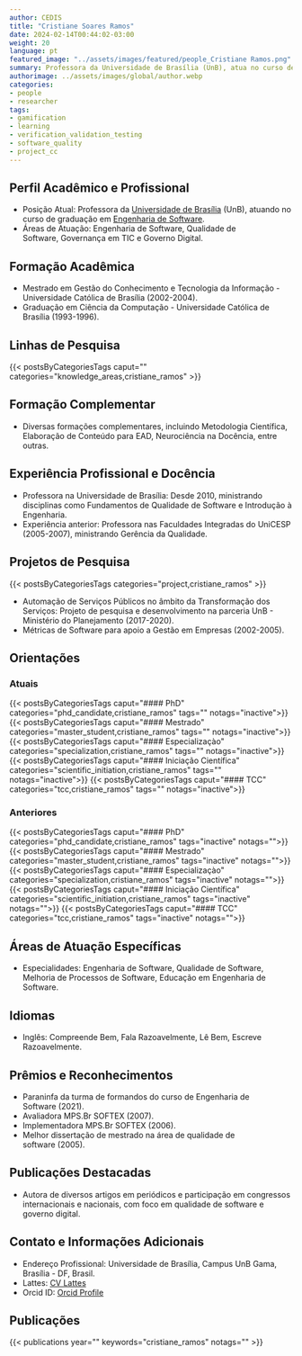 ```yaml
---
author: CEDIS
title: "Cristiane Soares Ramos"
date: 2024-02-14T00:44:02-03:00
weight: 20
language: pt
featured_image: "../assets/images/featured/people_Cristiane Ramos.png"
summary: Professora da Universidade de Brasília (UnB), atua no curso de graduação em Engenharia de Software​​.
authorimage: ../assets/images/global/author.webp
categories:
- people
- researcher
tags: 
- gamification
- learning
- verification_validation_testing
- software_quality
- project_cc
---
```

## Perfil Acadêmico e Profissional
- Posição Atual: Professora da [Universidade de Brasília](https://www.unb.br/) (UnB), atuando no curso de graduação em [Engenharia de Software](http://software.unb.br/)​​.
- Áreas de Atuação: Engenharia de Software, Qualidade de Software, Governança em TIC e Governo Digital​​.
## Formação Acadêmica
- Mestrado em Gestão do Conhecimento e Tecnologia da Informação - Universidade Católica de Brasília (2002-2004).
- Graduação em Ciência da Computação - Universidade Católica de Brasília (1993-1996)​​.
## Linhas de Pesquisa
{{< postsByCategoriesTags caput="" categories="knowledge_areas,cristiane_ramos" >}}
## Formação Complementar
- Diversas formações complementares, incluindo Metodologia Científica, Elaboração de Conteúdo para EAD, Neurociência na Docência, entre outras​​.
## Experiência Profissional e Docência
- Professora na Universidade de Brasília: Desde 2010, ministrando disciplinas como Fundamentos de Qualidade de Software e Introdução à Engenharia​​.
- Experiência anterior: Professora nas Faculdades Integradas do UniCESP (2005-2007), ministrando Gerência da Qualidade​​.

## Projetos de Pesquisa
{{< postsByCategoriesTags categories="project,cristiane_ramos" >}}
- Automação de Serviços Públicos no âmbito da Transformação dos Serviços: Projeto de pesquisa e desenvolvimento na parceria UnB - Ministério do Planejamento (2017-2020).
- Métricas de Software para apoio a Gestão em Empresas (2002-2005)​​.
## Orientações
### Atuais
{{< postsByCategoriesTags caput="#### PhD" categories="phd_candidate,cristiane_ramos" tags="" notags="inactive">}}
{{< postsByCategoriesTags caput="#### Mestrado" categories="master_student,cristiane_ramos" tags="" notags="inactive">}}
{{< postsByCategoriesTags caput="#### Especializaçào" categories="specialization,cristiane_ramos" tags="" notags="inactive">}}
{{< postsByCategoriesTags caput="#### Iniciação Científica" categories="scientific_initiation,cristiane_ramos" tags="" notags="inactive">}}
{{< postsByCategoriesTags caput="#### TCC" categories="tcc,cristiane_ramos" tags="" notags="inactive">}}

### Anteriores
{{< postsByCategoriesTags caput="#### PhD" categories="phd_candidate,cristiane_ramos" tags="inactive" notags="">}}
{{< postsByCategoriesTags caput="#### Mestrado" categories="master_student,cristiane_ramos" tags="inactive" notags="">}}
{{< postsByCategoriesTags caput="#### Especializaçào" categories="specialization,cristiane_ramos" tags="inactive" notags="">}}
{{< postsByCategoriesTags caput="#### Iniciação Científica" categories="scientific_initiation,cristiane_ramos" tags="inactive" notags="">}}
{{< postsByCategoriesTags caput="#### TCC" categories="tcc,cristiane_ramos" tags="inactive" notags="">}}
## Áreas de Atuação Específicas
- Especialidades: Engenharia de Software, Qualidade de Software, Melhoria de Processos de Software, Educação em Engenharia de Software​​.
## Idiomas
- Inglês: Compreende Bem, Fala Razoavelmente, Lê Bem, Escreve Razoavelmente.
## Prêmios e Reconhecimentos
- Paraninfa da turma de formandos do curso de Engenharia de Software (2021).
- Avaliadora MPS.Br SOFTEX (2007).
- Implementadora MPS.Br SOFTEX (2006).
- Melhor dissertação de mestrado na área de qualidade de software (2005)​​.
## Publicações Destacadas
- Autora de diversos artigos em periódicos e participação em congressos internacionais e nacionais, com foco em qualidade de software e governo digital​​.
## Contato e Informações Adicionais
- Endereço Profissional: Universidade de Brasília, Campus UnB Gama, Brasília - DF, Brasil.
- Lattes: [CV Lattes](http://lattes.cnpq.br/9950213660160161)
- ​​Orcid ID: [Orcid Profile](https://orcid.org/0000-0002-6235-5590)

## Publicações
{{< publications year="" keywords="cristiane_ramos" notags="" >}}